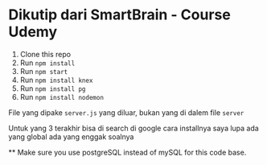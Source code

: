 # Dikutip dari SmartBrain - Course Udemy

1. Clone this repo
2. Run `npm install`
3. Run `npm start`
4. Run `npm install knex`
5. Run `npm install pg`
6. Run `npm install nodemon`


File yang dipake `server.js` yang diluar, bukan yang di dalem file `server`

Untuk yang 3 terakhir bisa di search di google cara installnya saya lupa ada yang global ada yang enggak soalnya

** Make sure you use postgreSQL instead of mySQL for this code base.
